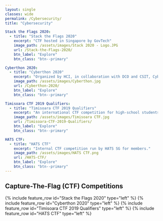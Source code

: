 ```yaml
---
layout: single
classes: wide
permalink: /Cybersecurity/
title: "Cybersecurity"

Stack the Flags 2020:
  - title: "Stack the Flags 2020"
    excerpt: "CTF hosted in Singapore by GovTech"
    image_path: /assets/images/Stack 2020 - Logo.JPG
    url: /Stack-the-Flags-2020/
    btn_label: "Explore"
    btn_class: "btn--primary"

Cyberthon 2020:
  - title: "Cyberthon 2020"
    excerpt: "Organized by HCI, in collaboration with DCO and CSIT, Cyberthon is a CTF competition for JC students."
    image_path: /assets/images/Cyberthon.jpg
    url: /Cyberthon-2020/
    btn_label: "Explore"
    btn_class: "btn--primary"

Timisoara CTF 2019 Qualifiers:
  - title: "Timisoara CTF 2019 Qualifiers"
    excerpt: "An international CTF competition for high-school students. Finals was originally held in Timisoara, Romania."
    image_path: /assets/images/Timisoara CTF.jpg
    url: /Timisoara-CTF-2019-Qualifiers/
    btn_label: "Explore"
    btn_class: "btn--primary"

HATS CTF:
  - title: "HATS CTF"
    excerpt: "Internal CTF competition run by HATS SG for members."
    image_path: /assets/images/HATS CTF.png
    url: /HATS-CTF/
    btn_label: "Explore"
    btn_class: "btn--primary"
---
```




## Capture-The-Flag (CTF) Competitions
{% include feature_row id="Stack the Flags 2020" type="left" %}
{% include feature_row id="Cyberthon 2020" type="left" %}
{% include feature_row id="Timisoara CTF 2019 Qualifiers" type="left" %}
{% include feature_row id="HATS CTF" type="left" %}